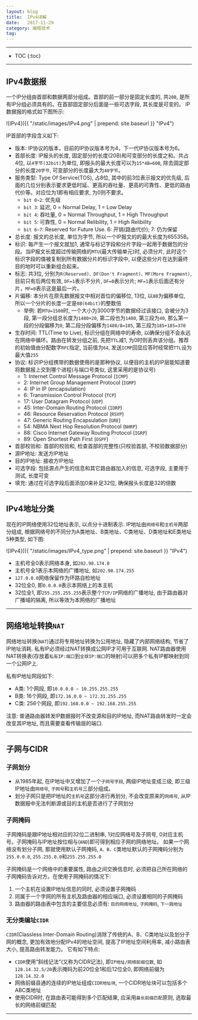 ```yaml
---
layout: blog
title:  IPv4详解
date:   2017-11-29
category: 编程技术
tag:
---
```



*****

* TOC
{:toc}

*****

## IPv4数据报
一个IP分组由首部和数据两部分组成。首部的前一部分是固定长度的, 共`20B`, 是所有IP分组必须具有的。在首部固定部分后面是一些可选字段, 其长度是可变的。 IP数据报的格式如下图所示:

![IPv4]({{ "/static/images/IPv4.png"  | prepend: site.baseurl }} "IPv4")

IP首部的字段含义如下:

* 版本: IP协议的版本，目前的IP协议版本号为4，下一代IP协议版本号为6。
* 首部长度: IP报头的长度, 固定部分的长度(20B)和可变部分的长度之和。共占4位, 以`4字节(32bit)`为单位, 即报头的最大长度可以为`15*4B=60B`, 除去固定部分的长度`20字节`, 可变部分的长度最大为`40字节`。
* 服务类型: Type Of Service(TOS), 占8位, 其中的前3位表示报文的优先级, 后面的几位分别表示要求更低时延、更高的吞吐量、更高的可靠性、更低的路由代价等。对应位为1即有相应要求, 为0则不要求。
  * `bit 0~2`: 优先级
  * `bit 3`: 延迟, 0 = Normal Delay, 1 = Low Delay
  * `bit 4`: 吞吐量, 0 = Normal Throughput, 1 = High Throughput
  * `bit 5`: 可靠性, 0 = Normal Relibility, 1 = High Relibility
  * `bit 6~7`: Reserved for Future Use. 6: 开销(路由代价); 7: 仍为保留
* 总长度: 报文的总长度, 单位为字节, 所以一个IP报文的的最大长度为65535B。
* 标识: 每产生一个报文就加1, 通常与标记字段和分片字段一起用于数据包的分段。当IP报文长度超过传输网络的`MTU`(最大传输单元)时, 必须分片, 此时这个标识字段的值被复制到所有数据分片的标识字段中, 以便这些分片在达到最终目的地时可以重新组合起来。
* 标志: 共3位, 分别为`R(Reserved)、DF(Don't Fragment)、MF(More Fragment)`, 目前只有后两位有效, `DF=1`表示不分片, `DF=0`表示分片; `MF=1`表示后面还有分片，`MF=0`表示这是最后一片。
* 片偏移: 本分片在原先数据报文中相对首位的偏移位, 13位, 以`8B`为偏移单位, 所以一个分片的长度一定是`8B(64bit)`的整数倍
  * 举例: 若`MTU=1500`时, 一个大小为3000字节的数据经过该接口, 会被分为3段, 第一段分组总长度为`1480+20`, 第二段也为`1480`, 第三段为`40`, 那么第一段的分段偏移为`0`, 第二段分段偏移为`1480/8=185`, 第三段为`185+185=370`
* 生存时间: TTL(Time to Live), 标识分组在网络中的寿命, 以确保分组不会永远在网络中循环。路由在转发分组之前, 先把`TTL`减1, 为0时则丢弃该分组。推荐的初始值由分配数字`RFC`指定, 当前值为`64`, 发送`ICMP`回显应答时经常把`TTL`设为最大值`255`
* 协议: 标识IP分组携带的数据使用的是那种协议, 以便目的主机的IP层能知道要将数据报上交到哪个进程(与端口号类似, 这里采用的是协议号)
  * 1: Internet Control Message Protocol (`ICMP`)
  * 2: Internet Group Management Protocol (`IGMP`)
  * 4: IP in IP (encapsulation)
  * 6: Transmission Control Protocol (`TCP`)
  * 17: User Datagram Protocol (`UDP`)
  * 45: Inter-Domain Routing Protocol (`IDRP`)
  * 46: Resource Reservation Protocol (`RSVP`)
  * 47: Generic Routing Encapsulation (`GRE`)
  * 54: NBMA Next Hop Resolution Protocol (`NHRP`)
  * 88: Cisco Internet Gateway Routing Protocol (`IGRP`)
  * 89: Open Shortest Path First (`OSPF`)
* 首部校验和: 首部的校验和, 检查首部的完整性(只校验首部, 不校验数据部分)
* 源IP地址: 发送方IP地址
* 目的IP地址: 接收方IP地址
* 可选字段: 包括源点产生的信息和其它路由器加入的信息, 可选字段, 主要用于测试, 长度可变
* 填充: 通过在可选字段后面添加0来补足32位, 确保报头长度是32的倍数

*****

## IPv4地址分类
现在的IP网络使用32位地址表示, 以点分十进制表示. IP地址由`网络号`和`主机号`两部分组成, 根据网络号的不同分为A类地址、B类地址、C类地址、D类地址和E类地址5种类型, 如下图:

![IPv4]({{ "/static/images/IPv4_type.png"  | prepend: site.baseurl }} "IPv4")

* 主机号全0表示网络本身, 如`202.98.174.0`
* 主机号全1表示本网络的广播地址, 如`202.98.174.255`
* `127.0.0.0`网络保留作为环路自检地址
* 32位全0, 即`0.0.0.0`表示本网络上的本主机
* 32位全1, 即`255.255.255.255`表示整个`TCP/IP`网络的广播地址, 由于路由器对广播域的隔离, 所以等效为本网络的广播地址

*****

## 网络地址转换`NAT`
网络地址转换(`NAT`)通过将专用地址转换为公用地址, 隐藏了内部网络结构, 节省了IP地址消耗. 私有IP必须经过NAT转换成公网IP才可用于互联网. NAT路由器使用NAT转换表(存放着`私有IP:端口`到`全球IP:端口`的映射)可以把多个私有IP都映射到同一个公网IP上.

私有IP地址网段如下:

* A类: 1个网段, 即`10.0.0.0 ~ 10.255.255.255`
* B类: 16个网段, 即`172.16.0.0 ~ 172.31.255.255`
* C类: 256个网段, 即`192.168.0.0 ~ 192.168.255.255`

注意: 普通路由器转发IP数据报时不改变源和目的IP地址, 而NAT路由转发时一定会改变其IP地址, 而且需要查看传输层的端口.

*****

## 子网与CIDR

### 子网划分

* 从1985年起, 在IP地址中又增加了一个`子网号字段`, 两级IP地址变成三级, 即三级IP地址由`网络号`, `子网号`和`主机号`三部分组成。
* 划分子网只是把IP地址的`主机号`这部分进行再划分, 不会改变原来的`网络号`, 从IP数据报中无法判断源或目的主机是否进行了子网划分

### 子网掩码
子网掩码是跟IP地址相对应的32位二进制串, 1对应网络号及子网号, 0对应主机号。子网掩码与IP地址按位相与(`AND`)即可得到相应子网的网络地址。 如果一个网络没有划分子网, 那就使用默认子网掩码, `A、B、C`类地址默认的子网掩码分别为`255.0.0.0`, `255.255.0.0`和`255.255.255.0`

子网掩码是一个网络中的重要属性, 路由之间交换信息时, 必须把自己所在网络的子网掩码告诉对方。在使用子网掩码的情况下:

1. 一个主机在设置IP地址信息的同时, 必须设置子网掩码
2. 同属于一个字网的所有主机及路由器的相应端口, 必须设置相同的子网掩码
3. 路由器的路由表中包含的主要信息必须有: `目的网络地址`, `子网掩码`, `下一跳地址`

### 无分类编址`CIDR`
`CIDR`(Classless Inter-Domain Routing)消除了传统的A、B、C类地址以及划分子网的概念, 更加有效地分配IPv4的地址空间, 提高了IP地址空间利用率, 减小路由表大小, 提高路由转发能力。 它有如下特点:

* `CIDR`使用“斜线记法”(又称为CIDR记法), 即`IP地址/网络前缀位数`, 如`128.14.32.5/20`表示掩码为前20位全1和后12位全0, 即网络前缀为`128.14.32.0`
* 网络前缀县通的连续的IP地址组成`CIDR地址块`, 一个CIDR地址块可以包括多个ABC类地址
* 使用CIDR时, 在路由表可能得到多个匹配结果, 应采用`最长前缀匹配`原则, 选取最长的网络前缀匹配

*****
